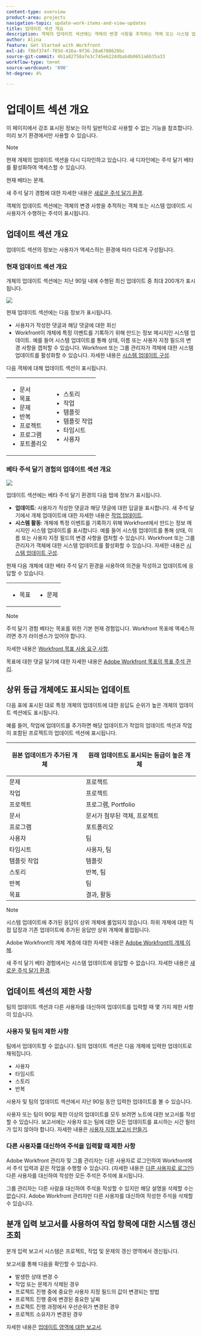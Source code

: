 ```yaml
---
content-type: overview
product-area: projects
navigation-topic: update-work-items-and-view-updates
title: 업데이트 섹션 개요
description: 객체의 업데이트 섹션에는 객체의 변경 사항을 추적하는 객체 또는 시스템 업데이트 시 사용자가 수행하는 주석이 표시됩니다.
author: Alina
feature: Get Started with Workfront
exl-id: f8bf374f-703d-416a-9f36-28a6708620bc
source-git-commit: 4b1a82758a7e3c745e622ddbab4b0651a6b35a33
workflow-type: tm+mt
source-wordcount: '890'
ht-degree: 4%

---
```


# 업데이트 섹션 개요

<!--take "Beta" references out when we remove the beta-->

<span class="preview">이 페이지에서 강조 표시된 정보는 아직 일반적으로 사용할 수 없는 기능을 참조합니다. 미리 보기 환경에서만 사용할 수 있습니다.</span>

>[!NOTE]
>
>현재 개체의 업데이트 섹션을 다시 디자인하고 있습니다. 새 디자인에는 주석 달기 베타를 활성화하여 액세스할 수 있습니다.
>
>현재 베타는 <span class="preview">문제</span>.
>
>새 주석 달기 경험에 대한 자세한 내용은 [새로운 주석 달기 환경](../updating-work-items-and-viewing-updates/unified-commenting-experience.md).

객체의 업데이트 섹션에는 객체의 변경 사항을 추적하는 객체 또는 시스템 업데이트 시 사용자가 수행하는 주석이 표시됩니다.

## 업데이트 섹션 개요

업데이트 섹션의 정보는 사용자가 액세스하는 환경에 따라 다르게 구성됩니다.

### 현재 업데이트 섹션 개요

개체의 업데이트 섹션에는 지난 90일 내에 수행된 최신 업데이트 중 최대 200개가 표시됩니다.

![](assets/updates-tab-before-unified-experience-for-issues.png)

현재 업데이트 섹션에는 다음 정보가 표시됩니다.

* 사용자가 작성한 댓글과 해당 댓글에 대한 회신
* Workfront이 개체에 특정 이벤트를 기록하기 위해 만드는 정보 메시지인 시스템 업데이트. 예를 들어 시스템 업데이트를 통해 상태, 이름 또는 사용자 지정 필드의 변경 사항을 캡처할 수 있습니다. Workfront 또는 그룹 관리자가 객체에 대한 시스템 업데이트를 활성화할 수 있습니다. 자세한 내용은 [시스템 업데이트 구성](../../administration-and-setup/set-up-workfront/system-tracked-update-feeds/configure-system-updates.md).

다음 객체에 대해 업데이트 섹션이 표시됩니다.

<table style="table-layout:auto"> 
 <col> 
 <col> 
 <tbody> 
  <tr> 
   <td> 
    <ul> 
     <li>문서</li> 
     <li>목표</li> 
     <li>문제</li> 
     <li>반복</li> 
     <li>프로젝트</li> 
     <li>프로그램</li> 
     <li>포트폴리오</li> 
    </ul> </td> 
   <td> 
    <ul> 
     <li>스토리</li> 
     <li>작업</li> 
     <li>템플릿</li> 
     <li>템플릿 작업</li> 
     <li>타임시트</li> 
     <li>사용자</li> 
    </ul> </td> 
  </tr> 
 </tbody> 
</table>

### 베타 주석 달기 경험의 업데이트 섹션 개요

![](assets/updates-tab-after-unified-experience-for-issues.png)

업데이트 섹션에는 베타 주석 달기 환경의 다음 탭에 정보가 표시됩니다.

* **업데이트**: 사용자가 작성한 댓글과 해당 댓글에 대한 답글을 표시합니다. 새 주석 달기에서 개체 업데이트에 대한 자세한 내용은 [작업 업데이트](../updating-work-items-and-viewing-updates/update-work.md).
* **시스템 활동**: 개체에 특정 이벤트를 기록하기 위해 Workfront에서 만드는 정보 메시지인 시스템 업데이트를 표시합니다. 예를 들어 시스템 업데이트를 통해 상태, 이름 또는 사용자 지정 필드의 변경 사항을 캡처할 수 있습니다. Workfront 또는 그룹 관리자가 객체에 대한 시스템 업데이트를 활성화할 수 있습니다. 자세한 내용은 [시스템 업데이트 구성](../../administration-and-setup/set-up-workfront/system-tracked-update-feeds/configure-system-updates.md).

현재 다음 개체에 대한 베타 주석 달기 환경을 사용하여 의견을 작성하고 업데이트에 응답할 수 있습니다.

<table style="table-layout:auto"> 
 <col> 
 <col> 
 <tbody> 
  <tr> 
   <td> 
    <ul> 
     <li>목표</li> 
     </ul> </td> 
   <td> 
    <ul> 
     <li><span class="preview">문제</span></li> 
     </ul> </td> 
  </tr> 
 </tbody> 
</table>

>[!NOTE]
>
>주석 달기 경험 베타는 목표를 위한 기본 현재 경험입니다. Workfront 목표에 액세스하려면 추가 라이센스가 있어야 합니다.
>
>자세한 내용은 [Workfront 목표 사용 요구 사항](../../workfront-goals/goal-management/access-needed-for-wf-goals.md).
>
>목표에 대한 댓글 달기에 대한 자세한 내용은 [Adobe Workfront 목표의 목표 주석 관리](../../workfront-goals/goal-management/manage-goal-comments.md).

## 상위 등급 개체에도 표시되는 업데이트

다음 표에 표시된 대로 특정 개체의 업데이트에 대한 응답도 순위가 높은 개체의 업데이트 섹션에도 표시됩니다.

예를 들어, 작업에 업데이트를 추가하면 해당 업데이트가 작업의 업데이트 섹션과 작업이 포함된 프로젝트의 업데이트 섹션에 표시됩니다.

<table style="table-layout:auto"> 
 <col> 
 <col> 
 <thead> 
  <tr> 
   <th><strong>원본 업데이트가 추가된 개체</strong> </th> 
   <th> <p><strong>원래 업데이트도 표시되는 등급이 높은 개체</strong> </p> </th> 
  </tr> 
 </thead> 
 <tbody> 
  <tr> 
   <td>문제</td> 
   <td>프로젝트</td> 
  </tr> 
  <tr> 
   <td>작업</td> 
   <td>프로젝트</td> 
  </tr> 
  <tr> 
   <td>프로젝트</td> 
   <td>프로그램, Portfolio</td> 
  </tr> 
  <tr data-mc-conditions=""> 
   <td>문서 </td> 
   <td>문서가 첨부된 객체, 프로젝트 </td> 
  </tr> 
  <tr> 
   <td>프로그램</td> 
   <td>포트폴리오</td> 
  </tr> 
  <tr> 
   <td>사용자</td> 
   <td>팀</td> 
  </tr> 
  <tr> 
   <td>타임시트</td> 
   <td>사용자, 팀</td> 
  </tr> 
  <tr> 
   <td>템플릿 작업</td> 
   <td>템플릿</td> 
  </tr> 
  <tr> 
   <td>스토리</td> 
   <td>반복, 팀</td> 
  </tr> 
  <tr> 
   <td>반복</td> 
   <td>팀</td> 
  </tr>

<tr> 
   <td>목표</td> 
   <td>결과, 활동</td> 
  </tr> 
 </tbody> 
</table>

>[!NOTE]
>
>시스템 업데이트에 추가된 응답이 상위 개체에 롤업되지 않습니다. 하위 개체에 대한 직접 답장과 기존 업데이트에 추가된 응답만 상위 개체에 롤업됩니다.
>
>Adobe Workfront의 개체 계층에 대한 자세한 내용은 [Adobe Workfront의 개체 이해](../../workfront-basics/navigate-workfront/workfront-navigation/understand-objects.md).
>
><span class="preview"> 새 주석 달기 베타 경험에서는 시스템 업데이트에 응답할 수 없습니다. 자세한 내용은 [새로운 주석 달기 환경](../updating-work-items-and-viewing-updates/unified-commenting-experience.md).</span>

## 업데이트 섹션의 제한 사항

팀의 업데이트 섹션과 다른 사용자를 대신하여 업데이트를 입력할 때 몇 가지 제한 사항이 있습니다.

### 사용자 및 팀의 제한 사항

팀에서 업데이트할 수 없습니다. 팀의 업데이트 섹션은 다음 개체에 입력한 업데이트로 채워집니다.

* 사용자
* 타임시트
* 스토리
* 반복

사용자 및 팀의 업데이트 섹션에서 지난 90일 동안 입력한 업데이트를 볼 수 있습니다.

사용자 또는 팀이 90일 제한 이상의 업데이트를 모두 보려면 노트에 대한 보고서를 작성할 수 있습니다. 보고서에는 사용자 또는 팀에 대한 모든 업데이트를 표시하는 시간 필터가 있지 않아야 합니다. 자세한 내용은 [사용자 지정 보고서 만들기](../../reports-and-dashboards/reports/creating-and-managing-reports/create-custom-report.md).

### 다른 사용자를 대신하여 주석을 입력할 때 제한 사항

Adobe Workfront 관리자 및 그룹 관리자는 다른 사용자로 로그인하여 Workfront에서 주석 입력과 같은 작업을 수행할 수 있습니다. (자세한 내용은 [다른 사용자로 로그인](../../administration-and-setup/add-users/create-and-manage-users/log-in-as-another-user.md)) 다른 사용자를 대신하여 작성한 모든 주석은 주석에 표시됩니다.

그룹 관리자는 다른 사람을 대신하여 주석을 작성할 수 있지만 해당 설명을 삭제할 수는 없습니다. Adobe Workfront 관리자만 다른 사용자를 대신하여 작성한 주석을 삭제할 수 있습니다.

## 분개 입력 보고서를 사용하여 작업 항목에 대한 시스템 갱신 조회

분개 입력 보고서 시스템은 프로젝트, 작업 및 문제의 갱신 영역에서 갱신됩니다.

보고서를 통해 다음을 확인할 수 있습니다.

* 발생한 상태 변경 수
* 작업 또는 문제가 삭제된 경우
* 프로젝트 진행 중에 중요한 사용자 지정 필드의 값이 변경되는 방법
* 프로젝트 진행 중에 변경된 중요한 날짜
* 프로젝트 진행 과정에서 우선순위가 변경된 경우
* 프로젝트 소유자가 변경된 경우

자세한 내용은 [업데이트 영역에 대한 보고서](../../reports-and-dashboards/reports/creating-and-managing-reports/create-journal-entry-report.md).
